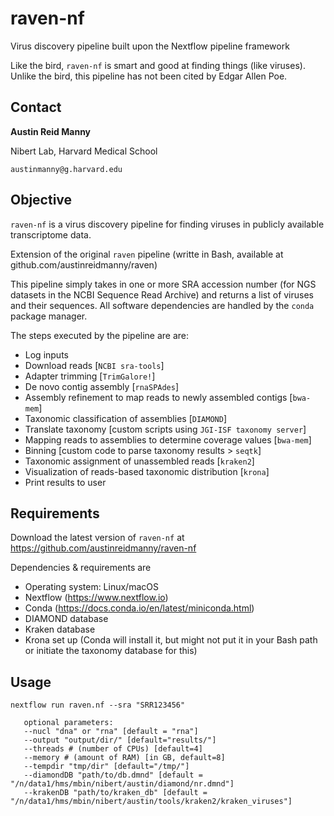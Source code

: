 # raven-nf
Virus discovery pipeline built upon the Nextflow pipeline framework

Like the bird, `raven-nf` is smart and good at finding things (like viruses). Unlike the bird, this pipeline has not been cited by Edgar Allen Poe.

## Contact
**Austin Reid Manny**

Nibert Lab, Harvard Medical School

`austinmanny@g.harvard.edu`

## Objective
`raven-nf` is a virus discovery pipeline for finding viruses in publicly available transcriptome data.

Extension of the original `raven` pipeline (writte in Bash, available at github.com/austinreidmanny/raven)

This pipeline simply takes in one or more SRA accession number (for NGS datasets in the NCBI Sequence Read Archive)
and returns a list of viruses and their sequences. All software dependencies are handled by the `conda` package manager.

The steps executed by the pipeline are are:
- Log inputs
- Download reads [`NCBI sra-tools`]
- Adapter trimming [`TrimGalore!`]
- De novo contig assembly [`rnaSPAdes`]
- Assembly refinement to map reads to newly assembled contigs [`bwa-mem`]
- Taxonomic classification of assemblies [`DIAMOND`]
- Translate taxonomy [custom scripts using `JGI-ISF taxonomy server`]
- Mapping reads to assemblies to determine coverage values [`bwa-mem`]
- Binning [custom code to parse taxonomy results > `seqtk`]
- Taxonomic assignment of unassembled reads [`kraken2`]
- Visualization of reads-based taxonomic distribution [`krona`]
- Print results to user

## Requirements
Download the latest version of `raven-nf` at https://github.com/austinreidmanny/raven-nf

Dependencies & requirements are
 * Operating system: Linux/macOS
 * Nextflow (https://www.nextflow.io)
 * Conda (https://docs.conda.io/en/latest/miniconda.html)
 * DIAMOND database
 * Kraken database
 * Krona set up (Conda will install it, but might not put it in your Bash path or initiate the taxonomy database for this)

## Usage

```
nextflow run raven.nf --sra "SRR123456"

   optional parameters:
   --nucl "dna" or "rna" [default = "rna"]
   --output "output/dir/" [default="results/"]
   --threads # (number of CPUs) [default=4]
   --memory # (amount of RAM) [in GB, default=8]
   --tempdir "tmp/dir" [default="/tmp/"]
   --diamondDB "path/to/db.dmnd" [default = "/n/data1/hms/mbin/nibert/austin/diamond/nr.dmnd"]
   --krakenDB "path/to/kraken_db" [default = "/n/data1/hms/mbin/nibert/austin/tools/kraken2/kraken_viruses"]
 ```


